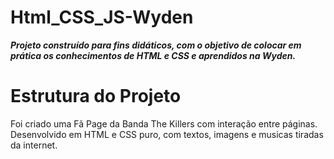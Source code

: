 # Html_CSS_JS-Wyden

**_Projeto construído para fins didáticos, com o objetivo de colocar em prática os conhecimentos de HTML e CSS e aprendidos na Wyden._**

# Estrutura do Projeto
Foi criado uma Fã Page da Banda The Killers com interação entre páginas.
Desenvolvido em HTML e CSS puro, com textos, imagens e musicas tiradas da internet.
